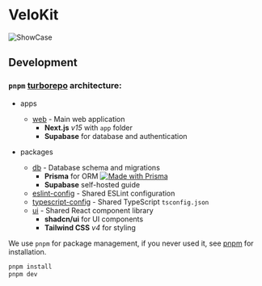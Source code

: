 # VeloKit

![ShowCase](https://ik.imagekit.io/1winv85cn8g/VeloKit/showcase.png?updatedAt=1749315265176)

## Development

### `pnpm` [turborepo](https://turborepo.org/) architecture:

- apps
    - [web](apps/web) - Main web application
      - **Next.js** _v15_ with `app` folder
      - **Supabase** for database and authentication

- packages
    - [db](packages/db) - Database schema and migrations
      - **Prisma** for ORM [![Made with Prisma](https://made-with.prisma.io/dark.svg)](https://prisma.io)
      - **Supabase** self-hosted guide
    - [eslint-config](packages/eslint-config) - Shared ESLint configuration
    - [typescript-config](packages/typescript-config) - Shared TypeScript `tsconfig.json`
    - [ui](packages/ui) - Shared React component library
      - **shadcn/ui** for UI components
      - **Tailwind CSS** _v4_ for styling

We use `pnpm` for package management, if you never used it, see [pnpm](https://pnpm.io/installation) for installation.

```bash
pnpm install
pnpm dev
```
